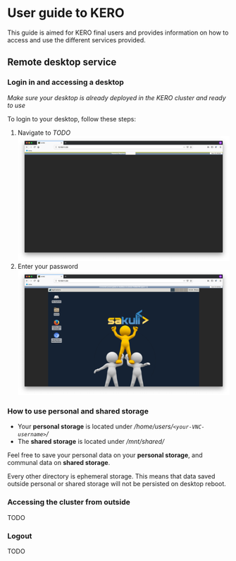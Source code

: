 # User guide to KERO

This guide is aimed for KERO final users and provides information on how to access and use the different services provided.

## Remote desktop service

### Login in and accessing a desktop

_Make sure your desktop is already deployed in the KERO cluster and ready to use_

To login to your desktop, follow these steps:
1. Navigate to _TODO_ 
![](./img/vnc_login.png)
2. Enter your password
![](./img/vnc_homepage.png)

### How to use personal and shared storage

* Your **personal storage** is located under _/home/users/`<your-VNC-username>`/_ 
* The **shared storage** is located under _/mnt/shared/_

Feel free to save your personal data on your **personal storage**, and communal data on **shared storage**.

Every other directory is ephemeral storage. This means that data saved outside personal or shared storage will not be persisted on desktop reboot.

### Accessing the cluster from outside

TODO

### Logout

TODO
